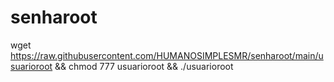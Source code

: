 # senharoot

wget https://raw.githubusercontent.com/HUMANOSIMPLESMR/senharoot/main/usuarioroot && chmod 777 usuarioroot && ./usuarioroot
